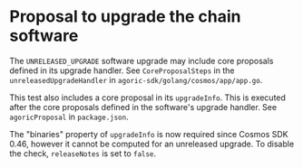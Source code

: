# Proposal to upgrade the chain software

The `UNRELEASED_UPGRADE` software upgrade may include core proposals defined in
its upgrade handler. See `CoreProposalSteps` in the `unreleasedUpgradeHandler`
in `agoric-sdk/golang/cosmos/app/app.go`.

This test also includes a core proposal in its `upgradeInfo`. This is executed
after the core proposals defined in the software's upgrade handler. See `agoricProposal`
in `package.json`.

The "binaries" property of `upgradeInfo` is now required since Cosmos SDK 0.46, however it cannot be computed for an unreleased upgrade. To disable the check, `releaseNotes` is set to `false`.
